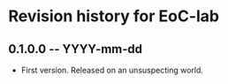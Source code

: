 # Revision history for EoC-lab

## 0.1.0.0 -- YYYY-mm-dd

* First version. Released on an unsuspecting world.
